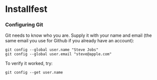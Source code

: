 # Installfest
### Configuring Git
Git needs to know who you are.  Supply it with your name and email (the same email you use for Github if you already have an account):

```
git config --global user.name "Steve Jobs"
git config --global user.email "steve@apple.com"
```

To verify it worked, try:
```
git config --get user.name
```

